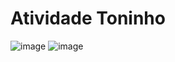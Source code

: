 # Atividade Toninho
![image](https://github.com/user-attachments/assets/984de89a-3f40-4922-b90c-563979f28293)
![image](https://github.com/user-attachments/assets/834b5e71-db9c-4e67-a3f2-838cbfa93c2c)


